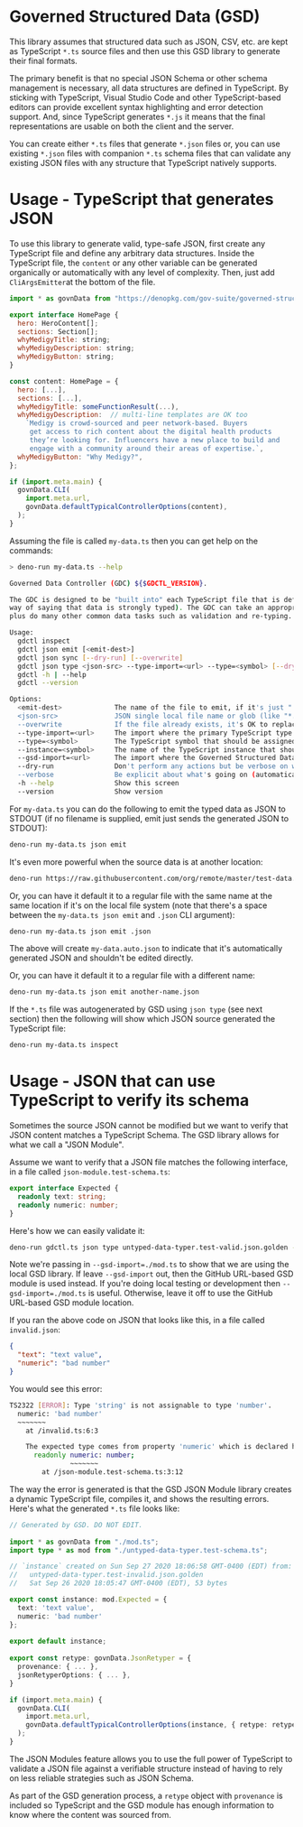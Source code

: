 # Governed Structured Data (GSD)

This library assumes that structured data such as JSON, CSV, etc. are kept as
TypeScript `*.ts` source files and then use this GSD library to generate their
final formats.

The primary benefit is that no special JSON Schema or other schema management is
necessary, all data structures are defined in TypeScript. By sticking with
TypeScript, Visual Studio Code and other TypeScript-based editors can provide
excellent syntax highlighting and error detection support. And, since TypeScript
generates `*.js` it means that the final representations are usable on both the
client and the server.

You can create either `*.ts` files that generate `*.json` files or, you can use
existing `*.json` files with companion `*.ts` schema files that can validate any
existing JSON files with any structure that TypeScript natively supports.

# Usage - TypeScript that generates JSON

To use this library to generate valid, type-safe JSON, first create any
TypeScript file and define any arbitrary data structures. Inside the TypeScript
file, the `content` or any other variable can be generated organically or
automatically with any level of complexity. Then, just add `CliArgsEmitter`at
the bottom of the file.

```javascript
import * as govnData from "https://denopkg.com/gov-suite/governed-structured-data/mod.ts";

export interface HomePage {
  hero: HeroContent[];
  sections: Section[];
  whyMedigyTitle: string;
  whyMedigyDescription: string;
  whyMedigyButton: string;
}

const content: HomePage = {
  hero: [...],
  sections: [...],
  whyMedigyTitle: someFunctionResult(...),
  whyMedigyDescription:  // multi-line templates are OK too
    `Medigy is crowd-sourced and peer network-based. Buyers 
     get access to rich content about the digital health products 
     they’re looking for. Influencers have a new place to build and
     engage with a community around their areas of expertise.`,
  whyMedigyButton: "Why Medigy?",
};

if (import.meta.main) {
  govnData.CLI(
    import.meta.url,
    govnData.defaultTypicalControllerOptions(content),
  );
}
```

Assuming the file is called `my-data.ts` then you can get help on the commands:

```bash
> deno-run my-data.ts --help

Governed Data Controller (GDC) ${$GDCTL_VERSION}. 

The GDC is designed to be "built into" each TypeScript file that is defined as "governed structured data" (a fancy
way of saying that data is strongly typed). The GDC can take an appropriately governed TypeScript and generate JSON 
plus do many other common data tasks such as validation and re-typing.

Usage:
  gdctl inspect
  gdctl json emit [<emit-dest>]
  gdctl json sync [--dry-run] [--overwrite]
  gdctl json type <json-src> --type-import=<url> --type=<symbol> [--dry-run] [--overwrite] [--instance=<symbol>] [--gsd-import=<url>] [--verbose]
  gdctl -h | --help
  gdctl --version

Options:
  <emit-dest>             The name of the file to emit, if it's just ".json" use same name as active file but force extension
  <json-src>              JSON single local file name or glob (like "*.json" or "**/*.json")
  --overwrite             If the file already exists, it's OK to replace it
  --type-import=<url>     The import where the primary TypeScript type definition is found
  --type=<symbol>         The TypeScript symbol that should be assigned the primary type
  --instance=<symbol>     The name of the TypeScript instance that should be assigned (default: "instance")
  --gsd-import=<url>      The import where the Governed Structured Data (GSD) library is found
  --dry-run               Don't perform any actions but be verbose on what might be done
  --verbose               Be explicit about what's going on (automatically turned on if using --dry-run)
  -h --help               Show this screen
  --version               Show version
```

For `my-data.ts` you can do the following to emit the typed data as JSON to
STDOUT (if no filename is supplied, emit just sends the generated JSON to
STDOUT):

```bash
deno-run my-data.ts json emit
```

It's even more powerful when the source data is at another location:

```bash
deno-run https://raw.githubusercontent.com/org/remote/master/test-data.gsd.ts json emit local-file.auto.json
```

Or, you can have it default it to a regular file with the same name at the same
location if it's on the local file system (note that there's a space between the
`my-data.ts json emit` and `.json` CLI argument):

```bash
deno-run my-data.ts json emit .json
```

The above will create `my-data.auto.json` to indicate that it's automatically
generated JSON and shouldn't be edited directly.

Or, you can have it default it to a regular file with a different name:

```bash
deno-run my-data.ts json emit another-name.json
```

If the `*.ts` file was autogenerated by GSD using `json type` (see next section)
then the following will show which JSON source generated the TypeScript file:

```bash
deno-run my-data.ts inspect
```

# Usage - JSON that can use TypeScript to verify its schema

Sometimes the source JSON cannot be modified but we want to verify that JSON
content matches a TypeScript Schema. The GSD library allows for what we call a
"JSON Module".

Assume we want to verify that a JSON file matches the following interface, in a
file called `json-module.test-schema.ts`:

```typescript
export interface Expected {
  readonly text: string;
  readonly numeric: number;
}
```

Here's how we can easily validate it:

```bash
deno-run gdctl.ts json type untyped-data-typer.test-valid.json.golden --type-import="./untyped-data-typer.test-schema.ts" --type=Expected --gsd-import="./mod.ts" --validate && deno fmt
```

Note we're passing in `--gsd-import=./mod.ts` to show that we are using the
local GSD library. If leave `--gsd-import` out, then the GitHub URL-based GSD
module is used instead. If you're doing local testing or development then
`--gsd-import=./mod.ts` is useful. Otherwise, leave it off to use the GitHub
URL-based GSD module location.

If you ran the above code on JSON that looks like this, in a file called
`invalid.json`:

```json
{
  "text": "text value",
  "numeric": "bad number"
}
```

You would see this error:

```bash
TS2322 [ERROR]: Type 'string' is not assignable to type 'number'.
  numeric: 'bad number'
  ~~~~~~~
    at /invalid.ts:6:3

    The expected type comes from property 'numeric' which is declared here on type 'Expected'
      readonly numeric: number;
               ~~~~~~~
        at /json-module.test-schema.ts:3:12
```

The way the error is generated is that the GSD JSON Module library creates a
dynamic TypeScript file, compiles it, and shows the resulting errors. Here's
what the generated `*.ts` file looks like:

```typescript
// Generated by GSD. DO NOT EDIT.
  
import * as govnData from "./mod.ts";
import type * as mod from "./untyped-data-typer.test-schema.ts";

// `instance` created on Sun Sep 27 2020 18:06:58 GMT-0400 (EDT) from:
//   untyped-data-typer.test-invalid.json.golden
//   Sat Sep 26 2020 18:05:47 GMT-0400 (EDT), 53 bytes

export const instance: mod.Expected = {
  text: 'text value',
  numeric: 'bad number'
};
    
export default instance;
    
export const retype: govnData.JsonRetyper = {
  provenance: { ... },
  jsonRetyperOptions: { ... },
}

if (import.meta.main) {     
  govnData.CLI(
    import.meta.url,
    govnData.defaultTypicalControllerOptions(instance, { retype: retype }),
  );
}
```

The JSON Modules feature allows you to use the full power of TypeScript to
validate a JSON file against a verifiable structure instead of having to rely on
less reliable strategies such as JSON Schema.

As part of the GSD generation process, a `retype` object with `provenance` is
included so TypeScript and the GSD module has enough information to know where
the content was sourced from.
